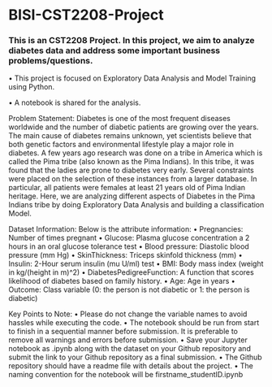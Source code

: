 # BISI-CST2208-Project
### This is an CST2208 Project. In this project, we aim to analyze diabetes data and address some important business problems/questions.

•	This project is focused on Exploratory Data Analysis and Model Training using Python.

•	A notebook is shared for the analysis.

Problem Statement:
Diabetes is one of the most frequent diseases worldwide and the number of diabetic patients are growing over the years. The main cause of diabetes remains unknown, yet scientists believe that both genetic factors and environmental lifestyle play a major role in diabetes.
A few years ago research was done on a tribe in America which is called the Pima tribe (also known as the Pima Indians). In this tribe, it was found that the ladies are prone to diabetes very early. Several constraints were placed on the selection of these instances from a larger database. In particular, all patients were females at least 21 years old of Pima Indian heritage. Here, we are analyzing different aspects of Diabetes in the Pima Indians tribe by doing Exploratory Data Analysis and building a classification Model.

Dataset Information:
Below is the attribute information:
•	Pregnancies: Number of times pregnant
•	Glucose: Plasma glucose concentration a 2 hours in an oral glucose tolerance test
•	Blood pressure: Diastolic blood pressure (mm Hg)
•	SkinThickness: Triceps skinfold thickness (mm)
•	Insulin: 2-Hour serum insulin (mu U/ml) test
•	BMI: Body mass index (weight in kg/(height in m)^2)
•	DiabetesPedigreeFunction: A function that scores likelihood of diabetes based on family history.
•	Age: Age in years
•	Outcome: Class variable (0: the person is not diabetic or 1: the person is diabetic)

Key Points to Note:
•	Please do not change the variable names to avoid hassles while executing the code.
•	The notebook should be run from start to finish in a sequential manner before submission. It is preferable to remove all warnings and errors before submission.
•	Save your Jupyter notebook as .ipynb along with the dataset on your Github repository and submit the link to your Github repository as a final submission.
•	The Github repository should have a readme file with details about the project.
•	The naming convention for the notebook will be firstname_studentID.ipynb

